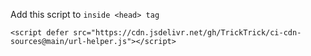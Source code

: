 Add this script to `inside <head> tag`

```
<script defer src="https://cdn.jsdelivr.net/gh/TrickTrick/ci-cdn-sources@main/url-helper.js"></script>
```
